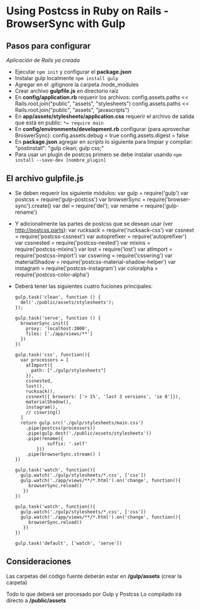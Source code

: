 # Using Postcss in Ruby on Rails - BrowserSync with Gulp

## Pasos para configurar
_Aplicación de Rails ya creada_

- Ejecutar `npm init` y configurar el **package.json**
- Instalar gulp localmente `npm install gulp`
- Agregar en el .gitignore la carpeta /node_modules
- Crear archivo **gulpfile.js** en directorio raíz
- En **config/application.rb** requerir los archivos:
      config.assets.paths << Rails.root.join("public", "assets", "stylesheets")
      config.assets.paths << Rails.root.join("public", "assets", "javascripts")
- En **app/assets/stylesheets/application.css** requerir el archivo de salida que está en public:
`*= require main`
- En **config/environments/development.rb** configurar (para aprovechar BroswerSync):
      config.assets.debug = true
      config.assets.digest = false
- En **package.json** agregar en *scripts* lo siguiente para limpiar y compilar:
      "postinstall": "gulp clean; gulp css;"
- Para usar un plugin de postcss primero se debe instalar usando `npm install --save-dev [nombre_plugin]`

## El archivo gulpfile.js

- Se deben requerir los siguiente módulos:
      var gulp = require('gulp')
      var postcss = require('gulp-postcss')
      var browserSync = require('browser-sync').create()
      var del = require('del');
      var rename = require('gulp-rename')
- Y adicionalmente las partes de postcss que se desean usar (ver http://postcss.parts):
      var rucksack = require('rucksack-css')
      var cssnext = require('postcss-cssnext')
      var autoprefixer = require('autoprefixer')
      var cssnested = require('postcss-nested')
      var mixins = require('postcss-mixins')
      var lost = require('lost')
      var atImport = require('postcss-import')
      var csswring = require('csswring')
      var materialShadow = require('postcss-material-shadow-helper')
      var instagram = require('postcss-instagram')
      var coloralpha = require('postcss-color-alpha')
- Deberá tener las siguientes cuatro fuciones principales:

      gulp.task('clean', function () {
        del('./public/assets/stylesheets');
      });

      gulp.task('serve', function () {
        browserSync.init({
          proxy: 'localhost:3000',
          files: ['./app/views/**']
        })
      })

      gulp.task('css', function(){
        var processors = [
          atImport({
            path: ["./gulp/stylesheets"]
          }),
          cssnested,
          lost(),
          rucksack(),
          cssnext({ browsers: ['> 1%', 'last 3 versions', 'ie 8']}),
          materialShadow(),
          instagram(),
          // csswring()
        ]
        return gulp.src('./gulp/stylesheets/main.css')
          .pipe(postcss(processors))
          .pipe(gulp.dest('./public/assets/stylesheets'))
          .pipe(rename({
                  suffix: '.self'
              }))
          .pipe(browserSync.stream() )
      })

      gulp.task('watch', function(){
        gulp.watch('./gulp/stylesheets/*.css', ['css'])
        gulp.watch('./app/views/**/*.html').on('change', function(){
           browserSync.reload()
         })
      })

      gulp.task('watch', function(){
        gulp.watch('./gulp/stylesheets/*.css', ['css'])
        gulp.watch('./app/views/**/*.html').on('change', function(){
           browserSync.reload()
         })
      })

      gulp.task('default', ['watch', 'serve'])

## Consideraciones

Las carpetas del código fuente deberán estar en **/gulp/assets** (crear la carpeta)

Todo lo que deberá ser procesado por Gulp y Postcss Lo compilado irá directo a **/public/assets**

